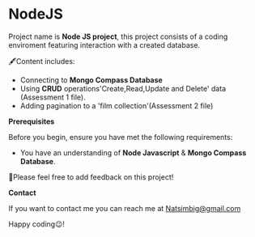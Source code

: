 <h1> NodeJS </h1>

Project name is **Node JS project**, this project consists of a coding enviroment featuring interaction with a created database.

🖋Content includes:

* Connecting to **Mongo Compass Database**
* Using **CRUD** operations'Create,Read,Update and Delete' data (Assessment 1 file).
* Adding pagination to a 'film collection'(Assessment 2 file)



**Prerequisites**

Before you begin, ensure you have met the following requirements:

* You have an understanding of **Node Javascript** & **Mongo Compass Database**.

🤔Please feel free to add feedback on this project!

**Contact**

If you want to contact me you can reach me at Natsimbig@gmail.com

Happy coding😉!

